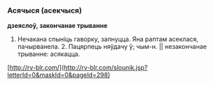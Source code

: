 ### Асячыся (асекчыся)
**дзеяслоў, закончанае трыванне**

1. Нечакана спыніць гаворку, запнуцца. Яна раптам асеклася, пачырванела. 2. Пацярпець няўдачу ў; чым-н. || незакончанае трыванне: асякацца.

<a rel="author">[http://rv-blr.com/](http://rv-blr.com/slounik.jsp?letterId=0&maskId=0&pageId=298)</a>
